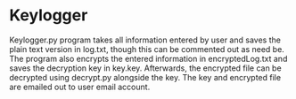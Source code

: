 # Keylogger
Keylogger.py program takes all information entered by user and saves the plain text version in log.txt, though this can be commented out as need be.
The program also encrypts the entered information in encryptedLog.txt and saves the decryption key in key.key.
Afterwards, the encrypted file can be decrypted using decrypt.py alongside the key. 
The key and encrypted file are emailed out to user email account.
